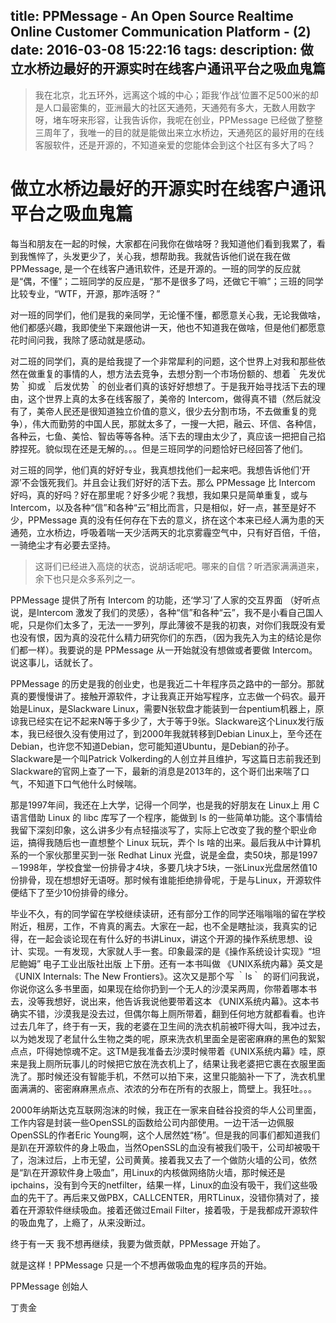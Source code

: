title: PPMessage - An Open Source Realtime Online Customer Communication Platform - (2)
date: 2016-03-08 15:22:16
tags:
description: 做立水桥边最好的开源实时在线客户通讯平台之吸血鬼篇
---

> 我在北京，北五环外，远离这个城的中心；距我‘作战’位置不足500米的却是人口最密集的，亚洲最大的社区天通苑，天通苑有多大，无数人用数字呀，堵车呀来形容，让我告诉你，我呢在创业，PPMessage 已经做了整整三周年了，我唯一的目的就是能做出来立水桥边，天通苑区的最好用的在线客服软件，还是开源的，不知道亲爱的您能体会到这个社区有多大了吗？

# 做立水桥边最好的开源实时在线客户通讯平台之吸血鬼篇

每当和朋友在一起的时候，大家都在问我你在做啥呀？我知道他们看到我累了，看到我憔悴了，头发更少了，关心我，想帮助我。我就告诉他们说在我在做 PPMessage, 是一个在线客户通讯软件，还是开源的。一班的同学的反应就是“偶，不懂”；二班同学的反应是，“那不是很多了吗，还做它干嘛”；三班的同学比较专业，“WTF，开源，那咋活呀？”

对一班的同学们，他们是我的亲同学，无论懂不懂，都愿意关心我，无论我做啥，他们都感兴趣，我即使坐下来跟他讲一天，他也不知道我在做啥，但是他们都愿意花时间问我，我除了感动就是感动。

对二班的同学们，真的是给我提了一个非常犀利的问题，这个世界上对我和那些依然在做重复的事情的人，想方法去竞争，去想分割一个市场份额的、想着｀先发优势｀抑或｀后发优势｀的创业者们真的该好好想想了。于是我开始寻找活下去的理由，这个世界上真的太多在线客服了，美帝的 Intercom，做得真不错（然后就没有了，美帝人民还是很知道独立价值的意义，很少去分割市场，不去做重复的竞争），伟大而勤劳的中国人民，那就太多了，一搜一大把，融云、环信、各种信，各种云，七鱼、美恰、智齿等等各种。活下去的理由太少了，真应该一把把自己掐脖捏死。貌似现在还是无解的。。。但是三班同学的问题恰好已经回答了他们。

对三班的同学，他们真的好好专业，我真想找他们一起来吧。我想告诉他们‘开源’不会饿死我们。并且会让我们好好的活下去。那么 PPMessage 比 Intercom 好吗，真的好吗？好在那里呢？好多少呢？我想，我如果只是简单重复，或与 Intercom，以及各种“信”和各种“云”相比而言，只是相似，好一点，甚至是好不少，PPMessage 真的没有任何存在下去的意义，挤在这个本来已经人满为患的天通苑，立水桥边，呼吸着喘一天少活两天的北京雾霾空气中，只有好百倍，千倍，一骑绝尘才有必要去坚持。

> 这哥们已经进入高烧的状态，说胡话呢吧。哪来的自信？听洒家满满道来，余下也只是众多系列之一。

PPMessage 提供了所有 Intercom 的功能，还‘学习’了人家的交互界面 （好听点说，是Intercom 激发了我们的灵感），各种“信”和各种“云”，我不是小看自己国人呢，只是你们太多了，无法一一罗列，厚此薄彼不是我的初衷，对你们我既没有爱也没有恨，因为真的没花什么精力研究你们的东西，（因为我先入为主的结论是你们都一样）。我要说的是 PPMessage 从一开始就没有想做或者要做 Intercom。说这事儿，话就长了。

PPMessage 的历史是我的创业史，也是我近二十年程序员之路中的一部分。那就真的要慢慢讲了。接触开源软件，才让我真正开始写程序，立志做一个码农。最开始是Linux，是Slackware Linux，需要N张软盘才能装到一台pentium机器上，原谅我已经实在记不起来N等于多少了，大于等于9张。Slackware这个Linux发行版本，我已经很久没有使用过了，到2000年我就转移到Debian Linux上，至今还在Debian，也许您不知道Debian，您可能知道Ubuntu，是Debian的孙子。Slackware是一个叫Patrick Volkerding的人创立并且维护，写这篇日志前我还到Slackware的官网上查了一下，最新的消息是2013年的，这个哥们出来喘了口气，不知道下口气他什么时候喘。

那是1997年间，我还在上大学，记得一个同学，也是我的好朋友在 Linux上 用 C 语言借助 Linux 的 libc 库写了一个程序，能做到 ls 的一些简单功能。这个事情给我留下深刻印象，这么讲多少有点轻描淡写了，实际上它改变了我的整个职业命运，搞得我随后也一直想整个 Linux 玩玩，弄个 ls 啥的出来。最后我从中计算机系的一个家伙那里买到一张 Redhat Linux 光盘，说是金盘，卖50块，那是1997－1998年，学校食堂一份排骨才4块，多要几块才5块，一张Linux光盘居然值10份排骨，现在想想好无语呀。那时候有谁能拒绝排骨呢，于是与Linux，开源软件便结下了至少10份排骨的缘分。

毕业不久，有的同学留在学校继续读研，还有部分工作的同学还嗡嗡嗡的留在学校附近，租房，工作，不肯真的离去。大家在一起，也不全是瞎扯淡，我真实的记得，在一起会谈论现在有什么好的书讲Linux，讲这个开源的操作系统思想、设计、实现。一有发现，大家就人手一套。印象最深的是《操作系统设计实现》“坦尼鲍姆” 电子工业出版社出版 上下册。还有一本书叫做 《UNIX系统内幕》英文是《UNIX Internals: The New Frontiers》。这次又是那个写 ｀ls｀ 的哥们问我说，你说你这么多书里面，如果现在给你扔到一个无人的沙漠呆两周，你带着哪本书去，没等我想好，说出来，他告诉我说他要带着这本 《UNIX系统内幕》。这本书确实不错，沙漠我是没去过，但偶尔每上厕所带着，翻到任何地方就都看看。也许过去几年了，终于有一天，我的老婆在卫生间的洗衣机前被吓得大叫，我冲过去，以为她发现了老鼠什么生物之类的呢，原来洗衣机里面全是密密麻麻的黑色的絮絮点点，吓得她惊魂不定。这TM是我准备去沙漠时候带着《UNIX系统内幕》哇，原来是我上厕所玩事儿的时候把它放在洗衣机上了，结果让我老婆把它裹在衣服里面洗了。那时候还没有智能手机，不然可以拍下来，这里只能脑补一下了，洗衣机里面满满的、密密麻麻黑点点、浓浓的分布在所有的衣服上，筒壁上。我狂吐。。。

2000年纳斯达克互联网泡沫的时候，我正在一家来自硅谷投资的华人公司里面，工作内容是封装一些OpenSSL的函数给公司内部使用。一边干活一边佩服OpenSSL的作者Eric Young啊，这个人居然姓“杨”。但是我的同事们都知道我们是趴在开源软件的身上吸血，当然OpenSSL的血没有被我们吸干，公司却被吸干了，泡沫过后，上市无望，公司黄黄。接着我又去了一个做防火墙的公司，依然是“趴在开源软件身上吸血”，用Linux的内核做网络防火墙，那时候还是ipchains，没有到今天的netfilter，结果一样，Linux的血没有吸干，我们这些吸血的先干了。再后来又做PBX，CALLCENTER，用RTLinux，没错你猜对了，接着在开源软件继续吸血。接着还做过Email Filter，接着吸，于是我都成开源软件的吸血鬼了，上瘾了，从来没断过。

终于有一天 我不想再继续，我要为做贡献，PPMessage 开始了。

就是这样！PPMessage 只是一个不想再做吸血鬼的程序员的开始。

PPMessage 创始人

丁贵金
